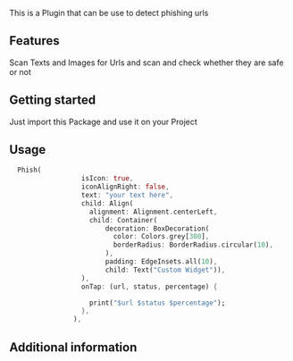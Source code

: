 <!--
This README describes the package. If you publish this package to pub.dev,
this README's contents appear on the landing page for your package.

For information about how to write a good package README, see the guide for
[writing package pages](https://dart.dev/guides/libraries/writing-package-pages).

For general information about developing packages, see the Dart guide for
[creating packages](https://dart.dev/guides/libraries/create-library-packages)
and the Flutter guide for
[developing packages and plugins](https://flutter.dev/developing-packages).
-->

This is a Plugin that can be use to detect phishing urls

## Features

Scan Texts and Images for Urls and scan and check whether they are safe or not

## Getting started

Just import this Package and use it on your Project

## Usage

```dart
  Phish(
                  isIcon: true,
                  iconAlignRight: false,
                  text: "your text here",
                  child: Align(
                    alignment: Alignment.centerLeft,
                    child: Container(
                        decoration: BoxDecoration(
                          color: Colors.grey[300],
                          borderRadius: BorderRadius.circular(10),
                        ),
                        padding: EdgeInsets.all(10),
                        child: Text("Custom Widget")),
                  ),
                  onTap: (url, status, percentage) {

                    print("$url $status $percentage");
                  },
                ),
```

## Additional information
